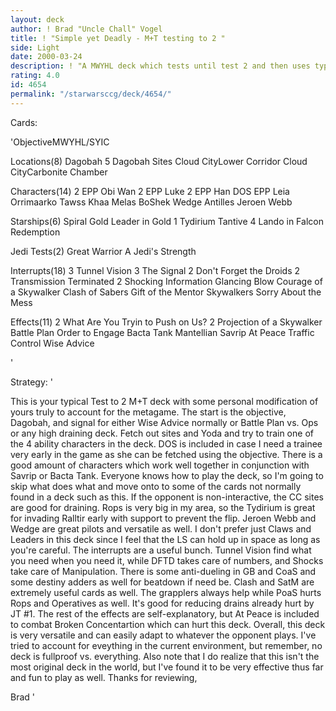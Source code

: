 ```yaml
---
layout: deck
author: ! Brad "Uncle Chall" Vogel
title: ! "Simple yet Deadly - M+T testing to 2 "
side: Light
date: 2000-03-24
description: ! "A MWYHL deck which tests until test 2 and then uses typical M+T beatdown to kill the opponent aided by the benefits of the objective and some cool tech as well."
rating: 4.0
id: 4654
permalink: "/starwarsccg/deck/4654/"
---
```

Cards: 

'ObjectiveMWYHL/SYIC

Locations(8)
Dagobah
5 Dagobah Sites
Cloud CityLower Corridor
Cloud CityCarbonite Chamber

Characters(14)
2 EPP Obi Wan
2 EPP Luke
2 EPP Han
DOS
EPP Leia
Orrimaarko
Tawss Khaa
Melas
BoShek
Wedge Antilles
Jeroen Webb

Starships(6)
Spiral
Gold Leader in Gold 1
Tydirium
Tantive 4
Lando in Falcon
Redemption

Jedi Tests(2)
Great Warrior
A Jedi's Strength

Interrupts(18)
3 Tunnel Vision
3 The Signal
2 Don't Forget the Droids
2 Transmission Terminated
2 Shocking Information
Glancing Blow
Courage of a Skywalker
Clash of Sabers
Gift of the Mentor
Skywalkers
Sorry About the Mess

Effects(11)
2 What Are You Tryin to Push on Us?
2 Projection of a Skywalker
Battle Plan
Order to Engage
Bacta Tank
Mantellian Savrip
At Peace
Traffic Control
Wise Advice




'

Strategy: '

This is your typical Test to 2 M+T deck with some personal modification of yours truly to account for the metagame.  The start is the objective, Dagobah, and signal for either Wise Advice normally or Battle Plan vs. Ops or any high draining deck.  Fetch out sites and Yoda and try to train one of the 4 ability characters in the deck.  DOS is included in case I need a trainee very early in the game as she can be fetched using the objective.  There is a good amount of characters which work well together in conjunction with Savrip or Bacta Tank.  Everyone knows how to play the deck, so I'm going to skip what does what and move onto to some of the cards not normally found in a deck such as this.  If the opponent is non-interactive, the CC sites are good for draining.  Rops is very big in my area, so the Tydirium is great for invading Ralltir early with support to prevent the flip.	Jeroen Webb and Wedge are great pilots and versatile as well.  I don't prefer just Claws and Leaders in this deck since I feel that the LS can hold up in space as long as you're careful.  The interrupts are a useful bunch.  Tunnel Vision find what you need when you need it, while DFTD takes care of numbers, and Shocks take care of Manipulation.  There is some anti-dueling in GB and CoaS and some destiny adders as well for beatdown if need be.  Clash and SatM are extremely useful cards as well.  The grapplers always help while PoaS hurts Rops and Operatives as well.  It's good for reducing drains already hurt by JT #1.  The rest of the effects are self-explanatory, but At Peace is included to combat Broken Concentartion which can hurt this deck.  Overall, this deck is very versatile and can easily adapt to whatever the opponent plays.  I've tried to account for eveything in the current environment, but remember, no deck is fullproof vs. everything.  Also note that I do realize that this isn't the most original deck in the world, but I've found it to be very effective thus far and fun to play as well.  Thanks for reviewing,

Brad	   '
